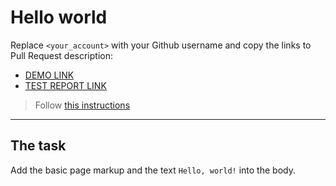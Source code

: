 # Hello world
Replace `<your_account>` with your Github username and copy the links to Pull Request description:
- [DEMO LINK](https://github.com/Olexandr-Trubin-Koshyk/layout_hello-world)
- [TEST REPORT LINK](https:/github.com/Olexandr-Trubin-Koshyk/layout_hello-world/report/html_report/)

> Follow [this instructions](https://mate-academy.github.io/layout_task-guideline/#how-to-solve-the-layout-tasks-on-github)
___

## The task
Add the basic page markup and the text `Hello, world!` into the body.
